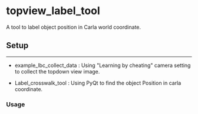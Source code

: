 # topview_label_tool
A tool to label object position in Carla world coordinate.

## Setup

---

- example_lbc_collect_data : 
Using "Learning by cheating" camera setting to collect the topdown view image.

- Label_crosswalk_tool :
Using PyQt to find the object Position in carla coordinate. 

### Usage 


